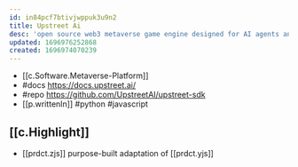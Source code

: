 ```yaml
---
id: in84pcf7btivjwppuk3u9n2
title: Upstreet Ai
desc: 'open source web3 metaverse game engine designed for AI agents and humans to interact seamlessly'
updated: 1696976252868
created: 1696974070239
---
```


- [[c.Software.Metaverse-Platform]]
- #docs https://docs.upstreet.ai/
- #repo https://github.com/UpstreetAI/upstreet-sdk
- [[p.writtenIn]] #python #javascript

## [[c.Highlight]]

-  [[prdct.zjs]] purpose-built adaptation of [[prdct.yjs]]